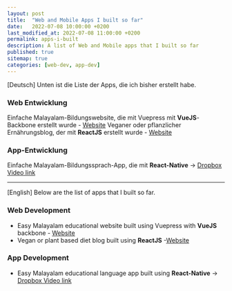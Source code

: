 ```yaml
---
layout: post
title:  "Web and Mobile Apps I built so far"
date:   2022-07-08 10:00:00 +0200
last_modified_at: 2022-07-08 11:00:00 +0200
permalink: apps-i-built
description: A list of Web and Mobile apps that I built so far
published: true
sitemap: true
categories: [web-dev, app-dev]   
---
```


[Deutsch]
Unten ist die Liste der Apps, die ich bisher erstellt habe.

### Web Entwicklung
Einfache Malayalam-Bildungswebsite, die mit Vuepress mit **VueJS**- Backbone erstellt wurde - [Website](https://easymalayalam.fun/)
Veganer oder pflanzlicher Ernährungsblog, der mit **ReactJS** erstellt wurde - [Website](https://enchanting-pika-6dfd29.netlify.app/)

### App-Entwicklung
Einfache Malayalam-Bildungssprach-App, die mit **React-Native** -> [Dropbox Video link](https://www.dropbox.com/s/9i54fdl0ak9e0bh/EM_App_so_far_17th_May_22.mp4?dl=0)

---
[English]
Below are the list of apps that I built so far.

### Web Development
- Easy Malayalam educational website built using Vuepress with **VueJS** backbone - [Website](https://easymalayalam.fun/)
- Vegan or plant based diet blog built using **ReactJS** -[Website](https://enchanting-pika-6dfd29.netlify.app/)

### App Development
- Easy Malayalam educational language app built using **React-Native** -> [Dropbox Video link](https://www.dropbox.com/s/9i54fdl0ak9e0bh/EM_App_so_far_17th_May_22.mp4?dl=0)

